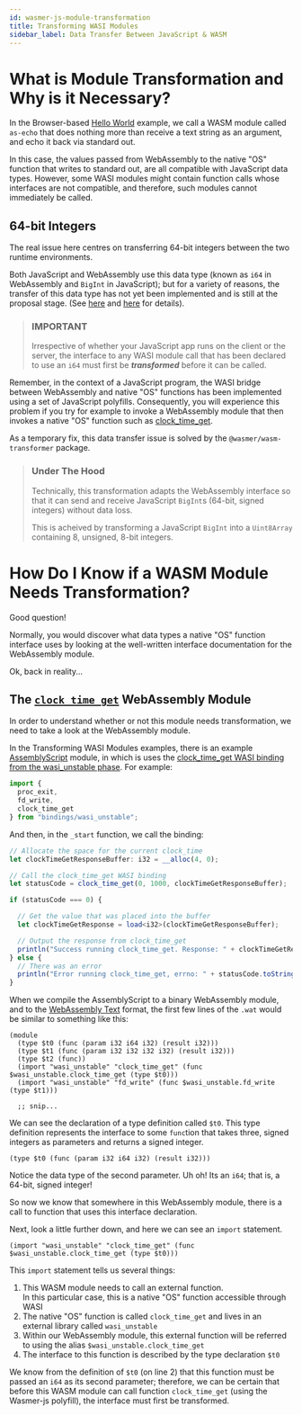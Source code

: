 ```yaml
---
id: wasmer-js-module-transformation
title: Transforming WASI Modules
sidebar_label: Data Transfer Between JavaScript & WASM
---
```


# What is Module Transformation and Why is it Necessary?

In the Browser-based [Hello World](./client/examples/hello-world/wasmer-js-client-hello-world) example, we call a WASM module called `as-echo` that does nothing more than receive a text string as an argument, and echo it back via standard out.

In this case, the values passed from WebAssembly to the native "OS" function that writes to standard out, are all compatible with JavaScript data types.  However, some WASI modules might contain function calls whose interfaces are not compatible, and therefore, such modules cannot immediately be called.

## 64-bit Integers

The real issue here centres on transferring 64-bit integers between the two runtime environments.

Both JavaScript and WebAssembly use this data type (known as `i64` in WebAssembly and `BigInt` in JavaScript); but for a variety of reasons, the transfer of this data type has not yet been implemented and is still at the proposal stage.  (See [here](https://github.com/WebAssembly/JS-BigInt-integration/issues/15) and [here](https://github.com/WebAssembly/proposals/issues/7) for details).

> ### IMPORTANT
>
> Irrespective of whether your JavaScript app runs on the client or the server, the interface to any WASI module call that has been declared to use an `i64` must first be ***transformed*** before it can be called.

Remember, in the context of a JavaScript program, the WASI bridge between WebAssembly and native "OS" functions has been implemented using a set of JavaScript polyfills.  Consequently, you will experience this problem if you try for example to invoke a WebAssembly module that then invokes a native "OS" function such as [clock\_time\_get](https://github.com/AssemblyScript/assemblyscript/blob/899e97ab28a857da07a533551eb937d771677f93/std/assembly/bindings/wasi_unstable.ts#L36).

As a temporary fix, this data transfer issue is solved by the `@wasmer/wasm-transformer` package.

> ### Under The Hood  
> Technically, this transformation adapts the WebAssembly interface so that it can send and receive JavaScript `BigInt`s (64-bit, signed integers) without data loss.
>
> This is acheived by transforming a JavaScript `BigInt` into a `Uint8Array` containing 8, unsigned, 8-bit integers.

# How Do I Know if a WASM Module Needs Transformation?

Good question!

Normally, you would discover what data types a native "OS" function interface uses by looking at the well-written interface documentation for the WebAssembly module.

Ok, back in reality...

## The [`clock_time_get`](https://raw.githubusercontent.com/wasmerio/docs.wasmer.io/master/docs/wasmer-js/wasm_lib/clock_time_get.wat) WebAssembly Module

In order to understand whether or not this module needs transformation, we need to take a look at the WebAssembly module.

In the Transforming WASI Modules examples, there is an example [AssemblyScript](https://github.com/AssemblyScript/assemblyscript) module, in which is uses the [clock_time_get WASI binding from the wasi_unstable phase](https://github.com/AssemblyScript/assemblyscript/blob/899e97ab28a857da07a533551eb937d771677f93/std/assembly/bindings/wasi_unstable.ts#L36). For example:

```typescript
import {
  proc_exit,
  fd_write,
  clock_time_get
} from "bindings/wasi_unstable";
```

And then, in the `_start` function, we call the binding:

```typescript
// Allocate the space for the current clock_time
let clockTimeGetResponseBuffer: i32 = __alloc(4, 0);

// Call the clock_time_get WASI binding
let statusCode = clock_time_get(0, 1000, clockTimeGetResponseBuffer);

if (statusCode === 0) {

  // Get the value that was placed into the buffer
  let clockTimeGetResponse = load<i32>(clockTimeGetResponseBuffer);

  // Output the response from clock_time_get
  println("Success running clock_time_get. Response: " + clockTimeGetResponse.toString());
} else {
  // There was an error
  println("Error running clock_time_get, errno: " + statusCode.toString());
}
```

When we compile the AssemblyScript to a binary WebAssembly module, and to the [WebAssembly Text](https://webassembly.github.io/spec/core/text/index.html) format, the first few lines of the `.wat` would be similar to something like this:

```WebAssemblyText
(module
  (type $t0 (func (param i32 i64 i32) (result i32)))
  (type $t1 (func (param i32 i32 i32 i32) (result i32)))
  (type $t2 (func))
  (import "wasi_unstable" "clock_time_get" (func $wasi_unstable.clock_time_get (type $t0)))
  (import "wasi_unstable" "fd_write" (func $wasi_unstable.fd_write (type $t1)))

  ;; snip...
```

We can see the declaration of a type definition called `$t0`.  This type definition represents the interface to some `func`tion that takes three, signed integers as parameters and returns a signed integer.

```WebAssemblyText
(type $t0 (func (param i32 i64 i32) (result i32)))
```

Notice the data type of the second parameter.  Uh oh! Its an `i64`; that is, a 64-bit, signed integer!

So now we know that somewhere in this WebAssembly module, there is a call to function that uses this interface declaration.

Next, look a little further down, and here we can see an `import` statement.

```WebAssemblyText
(import "wasi_unstable" "clock_time_get" (func $wasi_unstable.clock_time_get (type $t0)))
```

This `import` statement tells us several things:

1. This WASM module needs to call an external function.  
    In this particular case, this is a native "OS" function accessible through WASI
1. The native "OS" function is called `clock_time_get` and lives in an external library called `wasi_unstable`
1. Within our WebAssembly module, this external function will be referred to using the alias `$wasi_unstable.clock_time_get`
1. The interface to this function is described by the type declaration `$t0`

We know from the definition of `$t0` (on line 2) that this function must be passed an `i64` as its second parameter; therefore, we can be certain that before this WASM module can call function `clock_time_get` (using the Wasmer-js polyfill), the interface must first be transformed.
